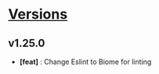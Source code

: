 # [Versions](https://github.com/Tracktor/react-utils/releases)

## v1.25.0
- **[feat]** : Change Eslint to Biome for linting
